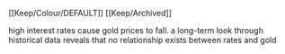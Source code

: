 [[Keep/Colour/DEFAULT]] [[Keep/Archived]] 

high interest rates cause gold prices to fall.
a long-term look through historical data reveals that no relationship exists between rates and gold
